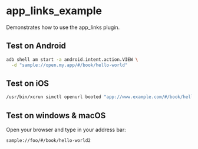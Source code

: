 # app_links_example

Demonstrates how to use the app_links plugin.

## Test on Android

```sh
adb shell am start -a android.intent.action.VIEW \
  -d "sample://open.my.app/#/book/hello-world"
```

## Test on iOS

```sh
/usr/bin/xcrun simctl openurl booted "app://www.example.com/#/book/hello-world"
```

## Test on windows & macOS
Open your browser and type in your address bar:
```
sample://foo/#/book/hello-world2
```
